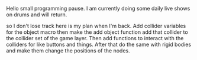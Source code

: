 Hello
small programming pause. I am currently doing some daily live shows on drums and will return.

so I don't lose track here is my plan when I'm back.
Add collider variables for the object macro then make the add object function add that collider to the collider set of the game layer.
Then add functions to interact with the colliders for like buttons and things.
After that do the same with rigid bodies and make them change the positions of the nodes.

